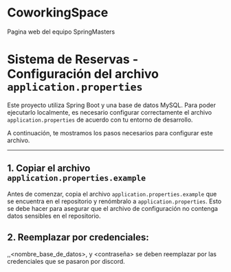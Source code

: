 # CoworkingSpace
Pagina web del equipo SpringMasters

# Sistema de Reservas - Configuración del archivo `application.properties`

Este proyecto utiliza Spring Boot y una base de datos MySQL. Para poder ejecutarlo localmente, es necesario configurar correctamente el archivo `application.properties` de acuerdo con tu entorno de desarrollo.

A continuación, te mostramos los pasos necesarios para configurar este archivo.

---

## 1. Copiar el archivo `application.properties.example`

Antes de comenzar, copia el archivo `application.properties.example` que se encuentra en el repositorio y renómbralo a `application.properties`. Esto se debe hacer para asegurar que el archivo de configuración no contenga datos sensibles en el repositorio.

## 2. Reemplazar por credenciales:

<host>,<puerto>,<nombre_base_de_datos>, <usuario> y <contraseña> se deben reemplazar por las credenciales que se pasaron por discord.